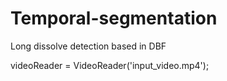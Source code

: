 # Temporal-segmentation
Long dissolve detection based in DBF

videoReader = VideoReader('input_video.mp4'); 
